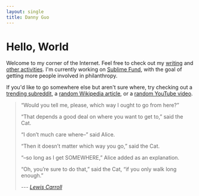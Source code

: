 ```yaml
---
layout: single
title: Danny Guo
---
```


# Hello, World

Welcome to my corner of the Internet. Feel free to check out my
[writing](/blog) and [other activities](/projects). I'm currently working on
[Sublime Fund](https://sublimefund.org), with the goal of getting more people
involved in philanthropy.

If you'd like to go somewhere else but aren't sure where, try checking out a
[trending subreddit](https://www.reddit.com/r/trendingsubreddits/), a [random
Wikipedia article](https://en.wikipedia.org/wiki/Special:Random), or a [random
YouTube video](http://www.ytroulette.com).

> “Would you tell me, please, which way I ought to go from here?”
>
> “That depends a good deal on where you want to get to,” said the Cat.
>
> “I don’t much care where–” said Alice.
>
> “Then it doesn’t matter which way you go,” said the Cat.
>
> “–so long as I get SOMEWHERE,” Alice added as an explanation.
>
> “Oh, you’re sure to do that,” said the Cat, “if you only walk long enough.”
>
> --- <cite>[Lewis Carroll](http://www.alice-in-wonderland.net/resources/chapters-script/alices-adventures-in-wonderland/chapter-6/)</cite>
